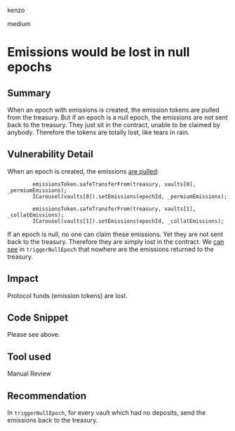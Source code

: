kenzo

medium

# Emissions would be lost in null epochs

## Summary
When an epoch with emissions is created, the emission tokens are pulled from the treasury.
But if an epoch is a null epoch, the emissions are not sent back to the treasury.
They just sit in the contract,
unable to be claimed by anybody.
Therefore the tokens are totally lost,
like tears in rain.

## Vulnerability Detail
When an epoch is created, the emissions [are pulled](https://github.com/sherlock-audit/2023-03-Y2K/blob/main/Earthquake/src/v2/Carousel/CarouselFactory.sol#L148):
```solidity
        emissionsToken.safeTransferFrom(treasury, vaults[0], _permiumEmissions);
        ICarousel(vaults[0]).setEmissions(epochId, _permiumEmissions);

        emissionsToken.safeTransferFrom(treasury, vaults[1], _collatEmissions);
        ICarousel(vaults[1]).setEmissions(epochId, _collatEmissions);
```

If an epoch is null, no one can claim these emissions.
Yet they are not sent back to the treasury.
Therefore they are simply lost in the contract.
We [can see](https://github.com/sherlock-audit/2023-03-Y2K/blob/main/Earthquake/src/v2/Controllers/ControllerPeggedAssetV2.sol#L208) in `triggerNullEpoch` that nowhere are the emissions returned to the treasury.

## Impact
Protocol funds (emission tokens) are lost.

## Code Snippet
Please see above.

## Tool used

Manual Review

## Recommendation
In `triggerNullEpoch`, for every vault which had no deposits, send the emissions back to the treasury.